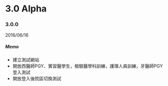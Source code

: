 # 3.0 Alpha
### 3.0.0
2016/06/16
##### Memo
- 建立測試網站
- 開放西醫師PGY、實習醫學生，檢驗醫學科訓練，護理人員訓練，牙醫師PGY登入測試
- 開放登入後院區切換測試
